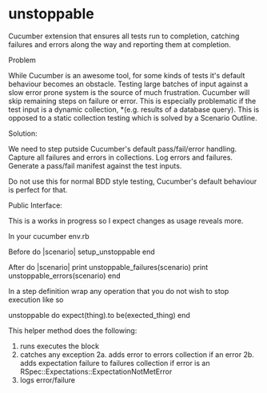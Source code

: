 unstoppable
===========

Cucumber extension that ensures all tests run to completion, catching failures and errors along the way and reporting them at completion.

Problem
  
  While Cucumber is an awesome tool, for some kinds of tests it's default behaviour becomes an obstacle.
  Testing large batches of input against a slow error prone system is the source of much frustration.
  Cucumber will skip remaining steps on failure or error. This is especially problematic if the test input is 
  a dynamic collection, *(e.g. results of a database query). 
  This is opposed to a static collection testing which is solved by a Scenario Outline.
  
Solution:
  
  We need to step putside Cucumber's default pass/fail/error handling.
  Capture all failures and errors in collections.
  Log errors and failures.
  Generate a pass/fail manifest against the test inputs.
  
  Do not use this for normal BDD style testing, Cucumber's default behaviour is perfect for that. 
  
Public Interface:

 This is a works in progress so I expect changes as usage reveals more.

  In your cucumber env.rb
  
  
  Before do |scenario|
    setup_unstoppable
  end

  After do |scenario|
    print unstoppable_failures(scenario)
    print unstoppable_errors(scenario)
  end
  
In a step definition  wrap any operation that you do not wish to stop execution like so

  unstoppable do
    expect(thing).to be(exected_thing)
  end

This helper method does the following:
  1. runs executes the block
  2. catches any exception
    2a. adds error to errors collection if an error
    2b. adds expectation failure to failures collection if error is an RSpec::Expectations::ExpectationNotMetError
  3. logs error/failure








  
  
  
  


